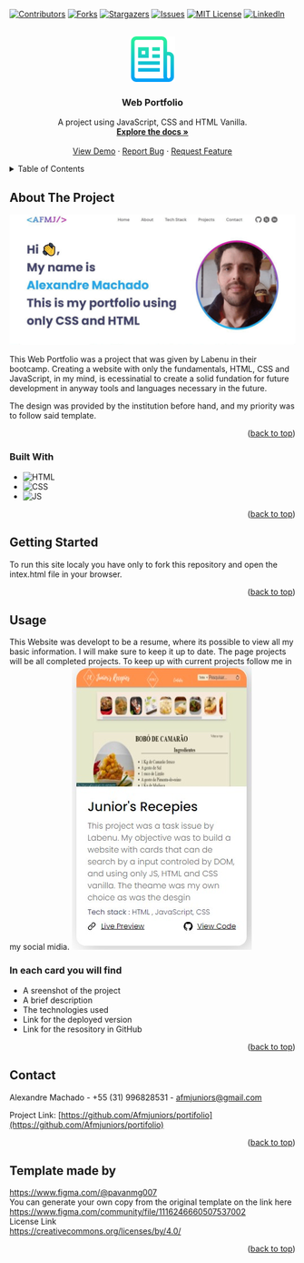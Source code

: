 
<a name="readme-top"></a>


[![Contributors][contributors-shield]][contributors-url]
[![Forks][forks-shield]][forks-url]
[![Stargazers][stars-shield]][stars-url]
[![Issues][issues-shield]][issues-url]
[![MIT License][license-shield]][license-url]
[![LinkedIn][linkedin-shield]][linkedin-url]


<!-- PROJECT LOGO -->
<br />
<div align="center">
  <a href="https://github.com/Afmjuniors/portifolio">
    <img src="readme-image/logo-doc.png" alt="Logo" width="80" height="80">
  </a>

<h3 align="center">Web Portfolio</h3>

  <p align="center">
    A project using JavaScript, CSS and HTML Vanilla.
    <br />
    <a href="https://github.com/Afmjuniors/portifolio"><strong>Explore the docs »</strong></a>
    <br />
    <br />
    <a href="https://afmjuniors.github.io/portifolio/">View Demo</a>
    ·
    <a href="https://github.com/Afmjuniors/portifolio/issues">Report Bug</a>
    ·
    <a href="https://github.com/Afmjuniors/portifolio/issues">Request Feature</a>
  </p>
</div>



<!-- TABLE OF CONTENTS -->
<details>
  <summary>Table of Contents</summary>
  <ol>
    <li>
      <a href="#about-the-project">About The Project</a>
      <ul>
        <li><a href="#built-with">Built With</a></li>
      </ul>
    </li>
    <li>
      <a href="#getting-started">Getting Started</a>
    </li>
    <li><a href="#usage">Usage</a></li>
    <li><a href="#contact">Contact</a></li>
    <li><a href="#acknowledgments">Template Design</a></li>
  </ol>
</details>



<!-- ABOUT THE PROJECT -->
## About The Project

![Product Name Screen Shot][product-screenshot]

This Web Portfolio was a project that was given by Labenu in their bootcamp.
Creating a website with only the fundamentals, HTML, CSS and JavaScript, in my mind, is ecessinatial to create a solid fundation for future development in anyway tools and languages necessary in the future.


The design was provided by the institution before hand, and my priority was to follow said template.

<p align="right">(<a href="#readme-top">back to top</a>)</p>



### Built With

* ![HTML][html-badge]
* ![CSS][css-badge]
* ![JS][js-badge]
<p align="right">(<a href="#readme-top">back to top</a>)</p>



<!-- GETTING STARTED -->
## Getting Started

To run this site localy you have only to fork this repository and open the intex.html file in your browser.



<p align="right">(<a href="#readme-top">back to top</a>)</p>



<!-- USAGE EXAMPLES -->
## Usage

This Website was developt to be a resume, where its possible to view all my basic information.
I will make sure to keep it up to date.
The page projects will be all completed projects. To keep up with current projects follow me in my social midia.
<img src="readme-image/card-project.jpg"><br>
### In each card you will find
* A sreenshot of the project
* A brief description
* The technologies used
* Link for the deployed version
* Link for the resository in GitHub


<p align="right">(<a href="#readme-top">back to top</a>)</p>


<!-- CONTACT -->
## Contact

Alexandre Machado - +55 (31) 996828531 - afmjuniors@gmail.com

Project Link: [https://github.com/Afmjuniors/portifolio](https://github.com/Afmjuniors/portifolio)

<p align="right">(<a href="#readme-top">back to top</a>)</p>




## Template made by<br>
https://www.figma.com/@pavanmg007<br>
You can generate your own copy from the original template on the link here<br>
https://www.figma.com/community/file/1116246660507537002<br>
License Link<br>
https://creativecommons.org/licenses/by/4.0/<br>

<p align="right">(<a href="#readme-top">back to top</a>)</p>



<!-- MARKDOWN LINKS & IMAGES -->
<!-- https://www.markdownguide.org/basic-syntax/#reference-style-links -->
[contributors-shield]: https://img.shields.io/github/contributors/Afmjuniors/portifolio.svg?style=for-the-badge
[contributors-url]: https://github.com/Afmjuniors/portifolio/graphs/contributors
[forks-shield]: https://img.shields.io/github/forks/Afmjuniors/portifolio.svg?style=for-the-badge
[forks-url]: https://github.com/Afmjuniors/portifolio/network/members
[stars-shield]: https://img.shields.io/github/stars/Afmjuniors/portifolio.svg?style=for-the-badge
[stars-url]: https://github.com/Afmjuniors/portifolio/stargazers
[issues-shield]: https://img.shields.io/github/issues/Afmjuniors/portifolio.svg?style=for-the-badge
[issues-url]: https://github.com/Afmjuniors/portifolio/issues
[license-shield]: https://img.shields.io/github/license/Afmjuniors/portifolio.svg?style=for-the-badge
[license-url]: https://github.com/Afmjuniors/portifolio/blob/master/LICENSE.txt
[linkedin-shield]: https://img.shields.io/badge/-LinkedIn-black.svg?style=for-the-badge&logo=linkedin&colorB=555
[linkedin-url]: https://linkedin.com/in/alexandre-machado-55112a248
[product-screenshot]: readme-image/screenshot.gif
[Next.js]: https://img.shields.io/badge/next.js-000000?style=for-the-badge&logo=nextdotjs&logoColor=white
[Next-url]: https://nextjs.org/
[React.js]: https://img.shields.io/badge/React-20232A?style=for-the-badge&logo=react&logoColor=61DAFB
[React-url]: https://reactjs.org/
[Vue.js]: https://img.shields.io/badge/Vue.js-35495E?style=for-the-badge&logo=vuedotjs&logoColor=4FC08D
[Vue-url]: https://vuejs.org/
[Angular.io]: https://img.shields.io/badge/Angular-DD0031?style=for-the-badge&logo=angular&logoColor=white
[Angular-url]: https://angular.io/
[Svelte.dev]: https://img.shields.io/badge/Svelte-4A4A55?style=for-the-badge&logo=svelte&logoColor=FF3E00
[Svelte-url]: https://svelte.dev/
[Laravel.com]: https://img.shields.io/badge/Laravel-FF2D20?style=for-the-badge&logo=laravel&logoColor=white
[Laravel-url]: https://laravel.com
[Bootstrap.com]: https://img.shields.io/badge/Bootstrap-563D7C?style=for-the-badge&logo=bootstrap&logoColor=white
[Bootstrap-url]: https://getbootstrap.com
[JQuery.com]: https://img.shields.io/badge/jQuery-0769AD?style=for-the-badge&logo=jquery&logoColor=white
[JQuery-url]: https://jquery.com 
[html-badge]: https://img.shields.io/badge/HTML-239120?style=for-the-badge&logo=html5&logoColor=white
[css-badge]: https://img.shields.io/badge/CSS-239120?&style=for-the-badge&logo=css3&logoColor=white
[js-badge]: https://img.shields.io/badge/JavaScript-F7DF1E?style=for-the-badge&logo=javascript&logoColor=black